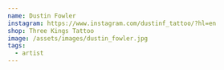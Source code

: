 ```yaml
---
name: Dustin Fowler
instagram: https://www.instagram.com/dustinf_tattoo/?hl=en
shop: Three Kings Tattoo
image: /assets/images/dustin_fowler.jpg
tags:
  - artist
---
```


